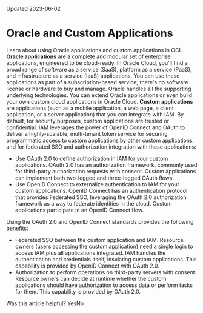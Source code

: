 Updated 2023-06-02
# Oracle and Custom Applications
Learn about using Oracle applications and custom applications in OCI.
**Oracle applications** are a complete and modular set of enterprise applications, engineered to be cloud-ready. In Oracle Cloud, you'll find a broad range of software as a service (SaaS), platform as a service (PaaS), and infrastructure as a service (IaaS) applications. You can use these applications as part of a subscription-based service; there's no software license or hardware to buy and manage. Oracle handles all the supporting underlying technologies.
You can extend Oracle applications or even build your own custom cloud applications in Oracle Cloud. **Custom applications** are applications (such as a mobile application, a web page, a client application, or a server application) that you can integrate with IAM. By default, for security purposes, custom applications are trusted or confidential.
IAM leverages the power of OpenID Connect and OAuth to deliver a highly-scalable, multi-tenant token service for securing programmatic access to custom applications by other custom applications, and for federated SSO and authorization integration with these applications:
  * Use OAuth 2.0 to define authorization in IAM for your custom applications. OAuth 2.0 has an authorization framework, commonly used for third-party authorization requests with consent. Custom applications can implement both two-legged and three-legged OAuth flows.
  * Use OpenID Connect to externalize authentication to IAM for your custom applications. OpenID Connect has an authentication protocol that provides Federated SSO, leveraging the OAuth 2.0 authorization framework as a way to federate identities in the cloud. Custom applications participate in an OpenID Connect flow.


Using the OAuth 2.0 and OpenID Connect standards provides the following benefits:
  * Federated SSO between the custom application and IAM. Resource owners (users accessing the custom application) need a single login to access IAM plus all applications integrated. IAM handles the authentication and credentials itself, insulating custom applications. This capability is provided by OpenID Connect with OAuth 2.0.
  * Authorization to perform operations on third-party servers with consent. Resource owners can decide at runtime whether the custom applications should have authorization to access data or perform tasks for them. This capability is provided by OAuth 2.0.


Was this article helpful?
YesNo

